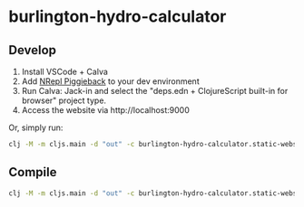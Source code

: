 # burlington-hydro-calculator

Develop
-------

1. Install VSCode + Calva
1. Add [NRepl Piggieback](https://github.com/nrepl/piggieback) to your dev environment
1. Run Calva: Jack-in and select the "deps.edn + ClojureScript built-in for browser" project type.
1. Access the website via http://localhost:9000

Or, simply run:

```bash
clj -M -m cljs.main -d "out" -c burlington-hydro-calculator.static-website -r
```

Compile
-------
```bash
clj -M -m cljs.main -d "out" -c burlington-hydro-calculator.static-website -O advanced
```